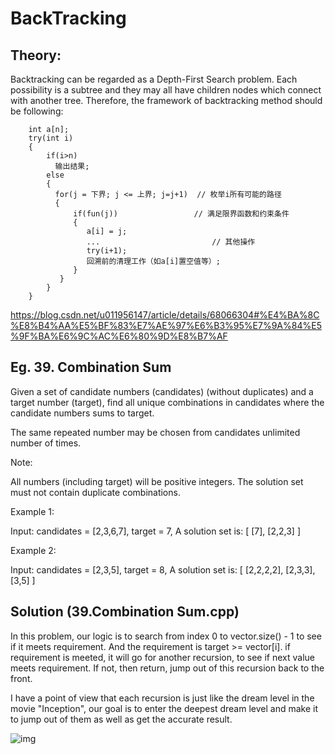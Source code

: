 # BackTracking

## Theory:

Backtracking can be regarded as a Depth-First Search problem. Each possibility is a subtree and they may all have children nodes which
connect with another tree. Therefore, the framework of backtracking method should be following:

        int a[n];
        try(int i)
        {
            if(i>n)
              输出结果;
            else
            {
              for(j = 下界; j <= 上界; j=j+1)  // 枚举i所有可能的路径
              {
                  if(fun(j))                 // 满足限界函数和约束条件
                  {
                     a[i] = j;
                     ...                         // 其他操作
                     try(i+1);
                     回溯前的清理工作（如a[i]置空值等）;
                  }
               }
            }
        }

https://blog.csdn.net/u011956147/article/details/68066304#%E4%BA%8C%E8%B4%AA%E5%BF%83%E7%AE%97%E6%B3%95%E7%9A%84%E5%9F%BA%E6%9C%AC%E6%80%9D%E8%B7%AF

## Eg. 39. Combination Sum

Given a set of candidate numbers (candidates) (without duplicates) and a target number (target), find all unique combinations in candidates where the candidate numbers sums to target.

The same repeated number may be chosen from candidates unlimited number of times.

Note:

All numbers (including target) will be positive integers.
The solution set must not contain duplicate combinations.

Example 1:

Input: candidates = [2,3,6,7], target = 7,
A solution set is:
[
  [7],
  [2,2,3]
]

Example 2:

Input: candidates = [2,3,5], target = 8,
A solution set is:
[
  [2,2,2,2],
  [2,3,3],
  [3,5]
]

## Solution (39.Combination Sum.cpp)

In this problem, our logic is to search from index 0 to vector.size() - 1 to see if it meets requirement.
And the requirement is target >= vector[i]. if requirement is meeted, it will go for another recursion, to see if next value meets
requirement. If not, then return, jump out of this recursion back to the front. 

I have a point of view that each recursion is just like the dream level in the movie "Inception", our goal is to enter the deepest dream level and
make it to jump out of them as well as get the accurate result.

![img](https://github.com/GhostDragon007/Data-Structure-and-Algorithm/blob/master/BackTracking/demo_39.PNG)
